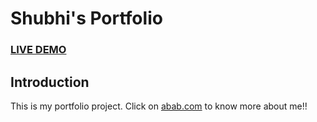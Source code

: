 # Shubhi's Portfolio

### <a href="https://669e9d080c86fb1064954aae--soft-begonia-4eba06.netlify.app/">LIVE DEMO</a>

## Introduction

This is my portfolio project. Click on [abab.com](link) to know more about me!!
